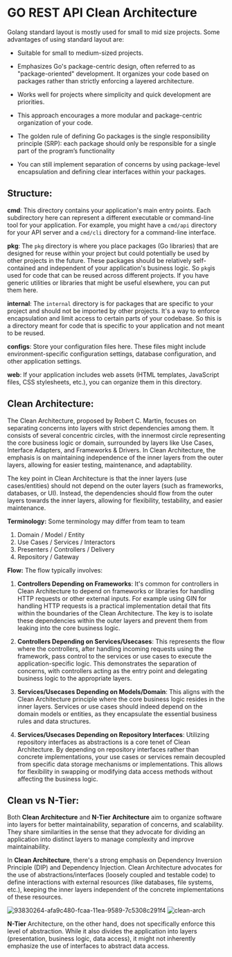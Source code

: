 
# GO REST API Clean Architecture

Golang standard layout is mostly used for small to mid size projects. Some advantages of using standard layout are:

- Suitable for small to medium-sized projects.

- Emphasizes Go's package-centric design, often referred to as "package-oriented" development. It organizes your code based on packages rather than strictly enforcing a layered architecture.

- Works well for projects where simplicity and quick development are priorities.

- This approach encourages a more modular and package-centric organization of your code.

- The golden rule of defining Go packages is the single responsibility principle (SRP): each package should only be responsible for a single part of the program’s functionality

- You can still implement separation of concerns by using package-level encapsulation and defining clear interfaces within your packages.

  

## Structure:

  

**cmd**: This directory contains your application's main entry points. Each subdirectory here can represent a different executable or command-line tool for your application. For example, you might have a `cmd/api` directory for your API server and a `cmd/cli` directory for a command-line interface.

  

**pkg**: The `pkg` directory is where you place packages (Go libraries) that are designed for reuse within your project but could potentially be used by other projects in the future. These packages should be relatively self-contained and independent of your application's business logic. So `pkg`is used for code that can be reused across different projects. If you have generic utilities or libraries that might be useful elsewhere, you can put them here.

  

**internal**: The `internal` directory is for packages that are specific to your project and should not be imported by other projects. It's a way to enforce encapsulation and limit access to certain parts of your codebase. So this is a directory meant for code that is specific to your application and not meant to be reused.

  

**configs**: Store your configuration files here. These files might include environment-specific configuration settings, database configuration, and other application settings.

  

**web**: If your application includes web assets (HTML templates, JavaScript files, CSS stylesheets, etc.), you can organize them in this directory.

## Clean Architecture:
The Clean Architecture, proposed by Robert C. Martin, focuses on separating concerns into layers with strict dependencies among them. It consists of several concentric circles, with the innermost circle representing the core business logic or domain, surrounded by layers like Use Cases, Interface Adapters, and Frameworks & Drivers. In Clean Architecture, the emphasis is on maintaining independence of the inner layers from the outer layers, allowing for easier testing, maintenance, and adaptability. 

The key point in Clean Architecture is that the inner layers (use cases/entities) should not depend on the outer layers (such as frameworks, databases, or UI). Instead, the dependencies should flow from the outer layers towards the inner layers, allowing for flexibility, testability, and easier maintenance.

**Terminology:** 
Some terminology may differ from team to team
1. Domain / Model / Entity
2. Use Cases / Services / Interactors
3. Presenters / Controllers / Delivery
4. Repository / Gateway



**Flow:** 
The flow typically involves:


1.  **Controllers Depending on Frameworks**: It's common for controllers in Clean Architecture to depend on frameworks or libraries for handling HTTP requests or other external inputs. For example using GIN for handling HTTP requests is a practical implementation detail that fits within the boundaries of the Clean Architecture. The key is to isolate these dependencies within the outer layers and prevent them from leaking into the core business logic.
    
2.  **Controllers Depending on Services/Usecases**: This represents the flow where the controllers, after handling incoming requests using the framework, pass control to the services or use cases to execute the application-specific logic. This demonstrates the separation of concerns, with controllers acting as the entry point and delegating business logic to the appropriate layers.
    
3.  **Services/Usecases Depending on Models/Domain**: This aligns with the Clean Architecture principle where the core business logic resides in the inner layers. Services or use cases should indeed depend on the domain models or entities, as they encapsulate the essential business rules and data structures.
    
4.  **Services/Usecases Depending on Repository Interfaces**: Utilizing repository interfaces as abstractions is a core tenet of Clean Architecture. By depending on repository interfaces rather than concrete implementations, your use cases or services remain decoupled from specific data storage mechanisms or implementations. This allows for flexibility in swapping or modifying data access methods without affecting the business logic.


## Clean vs N-Tier:
Both **Clean Architecture** and **N-Tier** **Architecture** aim to organize software into layers for better maintainability, separation of concerns, and scalability. They share similarities in the sense that they advocate for dividing an application into distinct layers to manage complexity and improve maintainability.

In **Clean Architecture**, there's a strong emphasis on Dependency Inversion Principle (DIP) and Dependency Injection. Clean Architecture advocates for the use of abstractions/interfaces (loosely coupled and testable code) to define interactions with external resources (like databases, file systems, etc.), keeping the inner layers independent of the concrete implementations of these resources.


![93830264-afa9c480-fcaa-11ea-9589-7c5308c291f4](https://github.com/adisnuhic/go-clean/assets/17688087/1c031497-567f-4381-b4f6-1efa1c503e05)
![clean-arch](https://github.com/adisnuhic/go-clean/assets/17688087/629abc87-6862-450f-950e-92bb14b7b343)



**N-Tier** Architecture, on the other hand, does not specifically enforce this level of abstraction. While it also divides the application into layers (presentation, business logic, data access), it might not inherently emphasize the use of interfaces to abstract data access.




